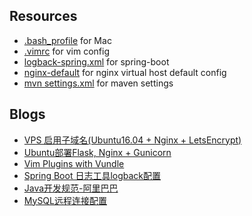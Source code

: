 
## Resources 
* [.bash_profile](https://github.com/lxyu0405/resources/blob/update/.bash_profile) for Mac
* [.vimrc](https://github.com/lxyu0405/resources/blob/update/.vimrc) for vim config
* [logback-spring.xml](https://github.com/lxyu0405/resources/blob/update/logback-spring.xml) for spring-boot
* [nginx-default](https://github.com/lxyu0405/resources/blob/update/nginx-default) for nginx virtual host default config
* [mvn settings.xml](https://github.com/lxyu0405/resources/blob/update/settings.xml) for maven settings

## Blogs
* [VPS 启用子域名(Ubuntu16.04 + Nginx + LetsEncrypt)](https://github.com/lxyu0405/resources/blob/update/VPS%20%E5%90%AF%E7%94%A8%E5%AD%90%E5%9F%9F%E5%90%8D(Ubuntu16.04%20%2B%20Nginx%20%2B%20LetsEncrypt).md)
* [Ubuntu部署Flask, Nginx + Gunicorn](https://github.com/lxyu0405/resources/blob/update/Ubuntu%E9%83%A8%E7%BD%B2Flask%2C%20Nginx%20%2B%20Gunicorn.pdf)
* [Vim Plugins with Vundle](https://github.com/lxyu0405/resources/blob/update/Vim%20Plugins%20with%20Vundle.md)
* [Spring Boot 日志工具logback配置](https://github.com/lxyu0405/resources/blob/update/SpringBoot%E6%97%A5%E5%BF%97%E5%B7%A5%E5%85%B7logback%E9%85%8D%E7%BD%AE.md)
* [Java开发规范-阿里巴巴](https://github.com/lxyu0405/resources/blob/update/Java-development-manual.pdf)
* [MySQL远程连接配置](https://github.com/lxyu0405/resources/blob/update/mysql_remote_server.md)
